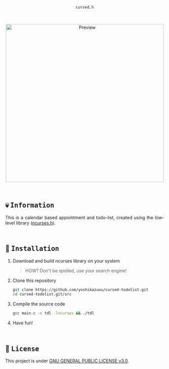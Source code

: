 <div align="justify">
<div align="center">

```ocaml
cursed.h
```

<br>

<p align="center">
  <img src="https://user-images.githubusercontent.com/93292023/212818297-5330fb4f-dd34-4936-840b-fb9fd7ccabc3.png" width="500px" alt="Preview"/>
</p>

<br>
</div>

## :skull: <samp>Information</samp>

This is a calendar based appointment and todo-list, created using the low-level library ([ncurses.h](https://invisible-island.net/ncurses/announce.html)).

<br>

## :wrench: <samp>Installation</samp>

1. Download and build ncurses library on your system
   > HOW? Don't be spoiled, use your search engine!
2. Clone this repository
   ```sh
   git clone https://github.com/yoshikazuuu/cursed-todolist.git
   cd cursed-todolist.git/src
   ```
3. Compile the source code
   ```sh
   gcc main.c -o tdl -lncurses && ./tdl
   ```
4. Have fun!

<br>

## :page_with_curl: <samp>License</samp>

This project is under [GNU GENERAL PUBLIC LICENSE v3.0](https://github.com/yoshikazuuu/cursed-todolist/blob/main/LICENSE).

</div>

